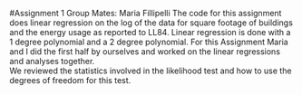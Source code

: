 #Assignment 1 
Group Mates: Maria Fillipelli
The code for this assignment does linear regression on the log of the data for square footage of buildings and the energy
usage as reported to LL84.  Linear regression is done with a 1 degree polynomial and a 2 degree polynomial. 
For this Assignment Maria and I did the first half by ourselves and worked on the linear regressions and analyses together.  
We reviewed the statistics involved in the likelihood test and how to use the degrees of freedom for this test. 
